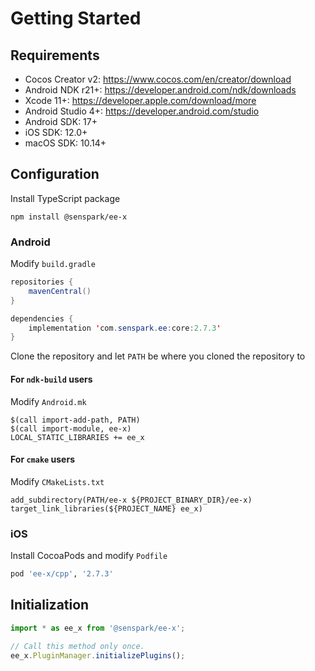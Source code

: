 # Getting Started
## Requirements
- Cocos Creator v2: <https://www.cocos.com/en/creator/download>
- Android NDK r21+: <https://developer.android.com/ndk/downloads>
- Xcode 11+: <https://developer.apple.com/download/more>
- Android Studio 4+: <https://developer.android.com/studio>
- Android SDK: 17+
- iOS SDK: 12.0+
- macOS SDK: 10.14+

## Configuration
Install TypeScript package
```
npm install @senspark/ee-x
```

### Android
Modify `build.gradle`
```java
repositories {
    mavenCentral()
}

dependencies {
    implementation 'com.senspark.ee:core:2.7.3'
}
```

Clone the repository and let `PATH` be where you cloned the repository to
#### For `ndk-build` users
Modify `Android.mk`
```
$(call import-add-path, PATH)
$(call import-module, ee-x)
LOCAL_STATIC_LIBRARIES += ee_x
```

#### For `cmake` users
Modify `CMakeLists.txt`
```
add_subdirectory(PATH/ee-x ${PROJECT_BINARY_DIR}/ee-x)
target_link_libraries(${PROJECT_NAME} ee_x)
```

### iOS
Install CocoaPods and modify `Podfile`
```ruby
pod 'ee-x/cpp', '2.7.3'
```

## Initialization
```ts
import * as ee_x from '@senspark/ee-x';

// Call this method only once.
ee_x.PluginManager.initializePlugins();
```
